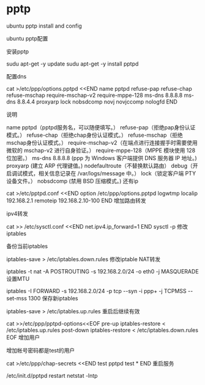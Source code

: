 pptp
====

ubuntu pptp install and config

ubuntu pptp配置

安装pptp

sudu apt-get -y update
sudu apt-get -y install pptpd


配置dns

cat >/etc/ppp/options.pptpd <<END
name pptpd
refuse-pap
refuse-chap
refuse-mschap
require-mschap-v2
require-mppe-128
ms-dns 8.8.8.8
ms-dns 8.8.4.4
proxyarp
lock
nobsdcomp 
novj
novjccomp
nologfd
END

说明

name pptpd（pptpd服务名，可以随便填写。）
refuse-pap（拒绝pap身份认证模式。）
refuse-chap（拒绝chap身份认证模式。）
refuse-mschap（拒绝mschap身份认证模式。）
require-mschap-v2（在端点进行连接握手时需要使用微软的 mschap-v2 进行自身验证。）
require-mppe-128（MPPE 模块使用 128 位加密。）
ms-dns 8.8.8.8 (ppp 为 Windows 客户端提供 DNS 服务器 IP 地址。)
proxyarp (建立 ARP 代理键值。)
nodefaultroute（不替换默认路由）
debug（开启调试模式，相关信息记录在 /var/logs/message 中。）
lock（锁定客户端 PTY 设备文件。）
nobsdcomp (禁用 BSD 压缩模式。)
还有ip

cat >/etc/pptpd.conf <<END
option /etc/ppp/options.pptpd
logwtmp
localip 192.168.2.1
remoteip 192.168.2.10-100
END
增加路由转发

ipv4转发

cat >> /etc/sysctl.conf <<END
net.ipv4.ip_forward=1
END
sysctl -p
修改iptables

备份当前iptables

iptables-save > /etc/iptables.down.rules
修改iptable NAT转发

iptables -t nat -A POSTROUTING -s 192.168.2.0/24 -o eth0 -j MASQUERADE
设置MTU

iptables -I FORWARD -s 192.168.2.0/24 -p tcp --syn -i ppp+ -j TCPMSS --set-mss 1300
保存新iptables

iptables-save > /etc/iptables.up.rules
重启后继续有效

cat >>/etc/ppp/pptpd-options<<EOF
pre-up iptables-restore < /etc/iptables.up.rules
post-down iptables-restore < /etc/iptables.down.rules
EOF
增加用户

增加帐号密码都是test的用户

cat >/etc/ppp/chap-secrets <<END
test pptpd test *
END
重启服务

/etc/init.d/pptpd restart
netstat -lntp
